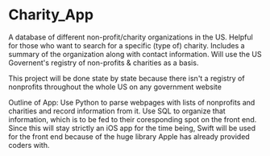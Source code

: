 # Charity_App
A database of different non-profit/charity organizations in the US. 
Helpful for those who want to search for a specific (type of) charity. 
Includes a summary of the organization along with contact information. 
Will use the US Governent's registry of non-profits & charities as a basis.

This project will be done state by state because there isn't a registry of nonprofits throughout the whole US on any government website

Outline of App:
Use Python to parse webpages with lists of nonprofits and charities and record information from it. 
Use SQL to organize that information, which is to be fed to their coresponding spot on the front end.
Since this will stay strictly an iOS app for the time being, Swift will be used for the front end because of the huge library Apple has already provided coders with.
